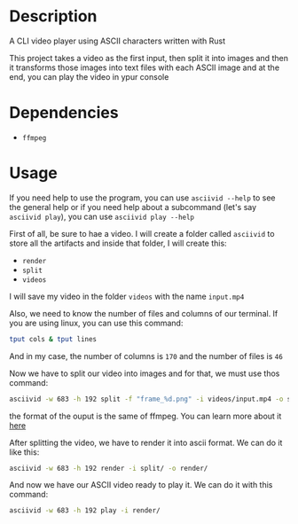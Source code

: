 # Description
A CLI video player using ASCII characters written with Rust

This project takes a video as the first input, then split it into images and then it transforms those images into text files with each ASCII image and at the end, you can play the video in ypur console

# Dependencies
- `ffmpeg`

# Usage
If you need help to use the program, you can use `asciivid --help` to see the general help or if you need help about a subcommand (let's say `asciivid play`), you can use `asciivid play --help`

First of all, be sure to hae a video. I will create a folder called `asciivid` to store all the artifacts and inside that folder, I will create this:
- `render`
- `split`
- `videos`

I will save my video in the folder `videos` with the name `input.mp4`

Also, we need to know the number of files and columns of our terminal. If you are using linux, you can use this command:
```bash
tput cols & tput lines
```
And in my case, the number of columns is `170` and the number of files is `46`

Now we have to split our video into images and for that, we must use thos command:
```bash
asciivid -w 683 -h 192 split -f "frame_%d.png" -i videos/input.mp4 -o split/
```
the format of the ouput is the same of ffmpeg. You can learn more about it [here](https://en.wikibooks.org/wiki/FFMPEG_An_Intermediate_Guide/image_sequence#Filename_patterns)

After splitting the video, we have to render it into ascii format. We can do it like this:
```bash
asciivid -w 683 -h 192 render -i split/ -o render/
```

And now we have our ASCII video ready to play it. We can do it with this command:

```bash
asciivid -w 683 -h 192 play -i render/
```
